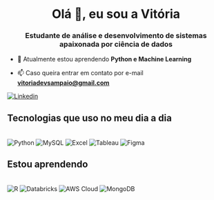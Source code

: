 <h1 align="center">Olá 👋, eu sou a Vitória</h1>
<h3 align="center">Estudante de análise e desenvolvimento de sistemas apaixonada por ciência de dados</h3>

- 🌱 Atualmente estou aprendendo **Python e Machine Learning**

- 📫 Caso queira entrar em contato por e-mail **vitoriadevsampaio@gmail.com**

[![Linkedin](https://img.shields.io/badge/LinkedIn-0077B5?style=for-the-badge&logo=linkedin&logoColor=white)](https://www.linkedin.com/in/vitoria-sampaio-alves/)

## Tecnologias que uso no meu dia a dia
 <div style="display: inline_block"><br/>
 <img align="center" alt="Python" src="https://img.shields.io/badge/Python-3776AB?style=for-the-badge&logo=python&logoColor=white"/>
 <img align="center" alt="MySQL" src="https://img.shields.io/badge/MySQL-00000F?style=for-the-badge&logo=mysql&logoColor=white"/>
 <img align="center" alt="Excel" src="https://img.shields.io/badge/Microsoft_Excel-217346?style=for-the-badge&logo=microsoft-excel&logoColor=white"/>
 <img align="center" alt="Tableau" src="https://img.shields.io/badge/Tableau-E97627?style=for-the-badge&logo=Tableau&logoColor=white"/>
 <img align="center" alt="Figma" src="https://img.shields.io/badge/Figma-F24E1E?style=for-the-badge&logo=figma&logoColor=white"/>
 </div>
 
## Estou aprendendo 
  <div style="display: inline_block"><br/>
 <img align="center" alt="R" src="https://img.shields.io/badge/R-276DC3?style=for-the-badge&logo=r&logoColor=white"/>
 <img align="center" alt="Databricks" src="https://img.shields.io/badge/Databricks-FF3621?style=for-the-badge&logo=Databricks&logoColor=white"/>
 <img align="center" alt="AWS Cloud" src=" https://img.shields.io/badge/Amazon_AWS-FF9900?style=for-the-badge&logo=amazonaws&logoColor=white"/>
<img align="center" alt="MongoDB" src="https://img.shields.io/badge/MongoDB-4EA94B?style=for-the-badge&logo=mongodb&logoColor=white"/>
 </div>
